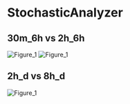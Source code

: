 # StochasticAnalyzer
## 30m_6h vs 2h_6h
![Figure_1](https://github.com/4D4937/StochasticAnalyzer/assets/24792768/6cd80bba-e33a-43ec-b7e5-50ede3fda43f)
![Figure_1](https://github.com/4D4937/StochasticAnalyzer/assets/24792768/6a64ff54-730f-4bac-bda5-623b9e2ec9d7)
## 2h_d vs 8h_d
![Figure_1](https://github.com/4D4937/StochasticAnalyzer/assets/24792768/acc92287-03c6-4264-a658-a445222eb30f)
